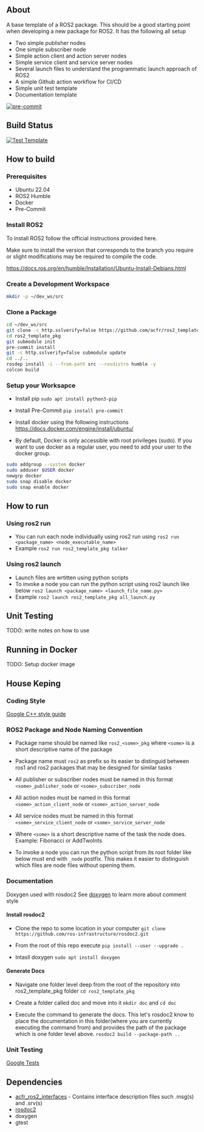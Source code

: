 ## About

A base template of a ROS2 package. This should be a good starting point when developing a new package for ROS2.
It has the following all setup
  - Two simple publisher nodes
  - One simple subscriber node
  - Simple action client and action server nodes
  - Simple service client and service server nodes
  - Several launch files to understand the programmatic launch approach of ROS2
  - A simple Github action workflow for CI/CD
  - Simple unit test template
  - Documentation template

[![pre-commit](https://img.shields.io/badge/pre--commit-enabled-brightgreen?logo=pre-commit&logoColor=white)](https://github.com/pre-commit/pre-commit)

## Build Status
[![Test Template](https://github.com/acfr/ros2_template_pkg/actions/workflows/ci_actions.yml/badge.svg)](https://github.com/acfr/ros2_template_pkg/actions/workflows/ci_actions.yml)

## How to build
### Prerequisites
- Ubuntu 22.04
- ROS2 Humble
- Docker
- Pre-Commit

### Install ROS2

To install ROS2 follow the official instructions provided here.

Make sure to install the version that corresponds to the branch you require or slight modifications may be required to compile the code.

https://docs.ros.org/en/humble/Installation/Ubuntu-Install-Debians.html

### Create a Development Workspace
``` bash
mkdir -p ~/dev_ws/src
```
### Clone a Package
``` bash
cd ~/dev_ws/src
git clone -c http.sslverify=false https://github.com/acfr/ros2_template_pkg.git
cd ros2_template_pkg
git submodule init
pre-commit install
git -c http.sslverify=false submodule update
cd ../..
rosdep install -i --from-path src --rosdistro humble -y
colcon build
```

### Setup your Worksapce
- Install pip
`sudo apt install python3-pip`

- Install Pre-Commit
`pip install pre-commit`

- Install docker using the following instructions
https://docs.docker.com/engine/install/ubuntu/

- By default, Docker is only accessible with root privileges (sudo). If you want to use docker as a regular user, you need to add your user to the docker group.
``` bash
sudo addgroup --system docker
sudo adduser $USER docker
newgrp docker
sudo snap disable docker
sudo snap enable docker
```

## How to run

### Using ros2 run
- You can run each node individually using ros2 run using
  `ros2 run <package_name> <node_executable_name>`
- Example
`ros2 run ros2_template_pkg talker`

### Using ros2 launch
- Launch files are wrtitten using python scripts
- To invoke a node you can run the python script using ros2 launch like below
  `ros2 launch <package_name> <launch_file_name.py>`
- Example
  `ros2 launch ros2_template_pkg all_launch.py`

## Unit Testing
TODO: write notes on how to use

## Running in Docker
TODO: Setup docker image

## House Keping

### Coding Style
[Google C++ style guide](https://google.github.io/styleguide/cppguide.html)

### ROS2 Package and Node Naming Convention
- Package name should be named like `ros2_<some>_pkg` where `<some>` is a short descriptive name of the package

- Package name must `ros2` as prefix so its easier to distinguid between ros1 and ros2 packages that may be designed for similar tasks

- All publisher or subscriber nodes must be named in this format `<some>_publisher_node` or `<some>_subscriber_node`

- All action nodes must be named in this format `<some>_action_client_node` or `<some>_action_server_node`

- All service nodes must be named in this format `<some>_service_client_node` or `<some>_service_server_node`

- Where `<some>` is a short descriptive name of the task the node does. Example: Fibonacci or AddTwoInts
- To invoke a node you can run the python script from its root folder like below
must end with `_node` postfix. This makes it easier to distinguish which files are node files without opening them.

### Documentation
Doxygen used with rosdoc2
See [doxygen](https://doxygen.nl/manual/index.html) to learn more about comment style

#### Install rosdoc2
- Clone the repo to some location in your computer
`git clone https://github.com/ros-infrastructure/rosdoc2.git`

- From the root of this repo execute
`pip install --user --upgrade .`

- Intasll doxygen `sudo apt install doxygen`

#### Generate Docs
- Navigate one folder level deep from the root of the repository into ros2_template_pkg folder
`cd ros2_template_pkg`

- Create a folder called doc and move into it
`mkdir doc` and `cd doc`

- Execute the command to generate the docs. This let's rosdoc2 know to place the documentation in this folder(where you are currently executing the command from) and provides the path of the package which is one folder level above.
`rosdoc2 build --package-path ..`

### Unit Testing
[Google Tests](https://github.com/google/googletest)

## Dependencies

- [acfr_ros2_interfaces](https://github.com/acfr/acfr_ros2_interfaces.git) - Contains interface description files such .msg(s) and .srv(s)
- [rosdoc2](https://github.com/ros-infrastructure/rosdoc2)
- doxygen
- gtest

